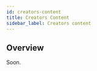 ```yaml
---
id: creators-content
title: Creators Content
sidebar_label: Creators content
---
```


## Overview

Soon.